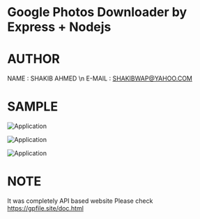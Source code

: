 # Google Photos Downloader by Express + Nodejs

# AUTHOR

NAME : SHAKIB AHMED \n
E-MAIL : SHAKIBWAP@YAHOO.COM

# SAMPLE

![Application](https://i.ibb.co/DphD5JV/Screenshot-2023-11-23-171938.png?raw=true)

![Application](https://i.ibb.co/G51BccB/Screenshot-2023-11-23-171951.png?raw=true)

![Application](https://i.ibb.co/fYV5P8b/Screenshot-2023-11-23-172001.png?raw=true)

# NOTE

It was completely API based website
Please check https://gpfile.site/doc.html
